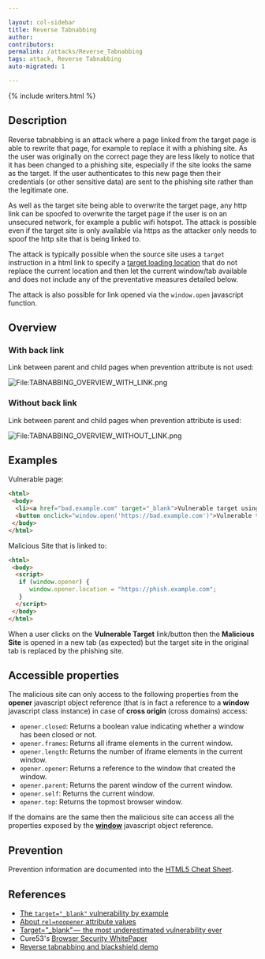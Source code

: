 ```yaml
---

layout: col-sidebar
title: Reverse Tabnabbing
author: 
contributors: 
permalink: /attacks/Reverse_Tabnabbing
tags: attack, Reverse Tabnabbing
auto-migrated: 1

---
```


{% include writers.html %}

## Description

Reverse tabnabbing is an attack where a page linked from the target page
is able to rewrite that page, for example to replace it with a phishing
site. As the user was originally on the correct page they are less
likely to notice that it has been changed to a phishing site, especially
if the site looks the same as the target. If the user authenticates to
this new page then their credentials (or other sensitive data) are sent
to the phishing site rather than the legitimate one.

As well as the target site being able to overwrite the target page, any
http link can be spoofed to overwrite the target page if the user is on
an unsecured network, for example a public wifi hotspot. The attack is
possible even if the target site is only available via https as the
attacker only needs to spoof the http site that is being linked to.

The attack is typically possible when the source site uses a `target`
instruction in a html link to specify a [target loading
location](https://www.w3schools.com/tags/att_a_target.asp) that do not
replace the current location and then let the current window/tab
available and does not include any of the preventative measures detailed
below.

The attack is also possible for link opened via the `window.open`
javascript function.

## Overview

### With back link

Link between parent and child pages when prevention attribute is not
used:

![](../assets/images/TABNABBING_OVERVIEW_WITH_LINK.png "File:TABNABBING_OVERVIEW_WITH_LINK.png")

### Without back link

Link between parent and child pages when prevention attribute is used:

![](../assets/images/TABNABBING_OVERVIEW_WITHOUT_LINK.png "File:TABNABBING_OVERVIEW_WITHOUT_LINK.png")

## Examples

Vulnerable page:

``` html
<html>
 <body>
  <li><a href="bad.example.com" target="_blank">Vulnerable target using html link to open the new page</a></li>
  <button onclick="window.open('https://bad.example.com')">Vulnerable target using javascript to open the new page</button>
 </body>
</html>
```

Malicious Site that is linked to:

``` html
<html>
 <body>
  <script>
   if (window.opener) {
      window.opener.location = "https://phish.example.com";
   }
  </script>
 </body>
</html>
```

When a user clicks on the **Vulnerable Target** link/button then the
**Malicious Site** is opened in a new tab (as expected) but the target
site in the original tab is replaced by the phishing site.

## Accessible properties

The malicious site can only access to the following properties from the
**opener** javascript object reference (that is in fact a reference to a
**window** javascript class instance) in case of **cross origin** (cross
domains) access:

- `opener.closed`: Returns a boolean value indicating whether a window has been closed or not.
- `opener.frames`: Returns all iframe elements in the current window.
- `opener.length`: Returns the number of iframe elements in the current window.
- `opener.opener`: Returns a reference to the window that created the window.
- `opener.parent`: Returns the parent window of the current window.
- `opener.self`: Returns the current window.
- `opener.top`: Returns the topmost browser window.

If the domains are the same then the malicious site can access all the
properties exposed by the
**[window](https://developer.mozilla.org/en-US/docs/Web/API/Window)** javascript
object reference.

## Prevention

Prevention information are documented into the [HTML5 Cheat Sheet](https://cheatsheetseries.owasp.org/cheatsheets/HTML5_Security_Cheat_Sheet.html#tabnabbing).

## References

- [The `target="_blank"` vulnerability by example](https://dev.to/ben/the-targetblank-vulnerability-by-example)
- [About `rel=noopener` attribute values](https://mathiasbynens.github.io/rel-noopener/)
- [Target="_blank" —  the most underestimated vulnerability ever](https://medium.com/@jitbit/target-blank-the-most-underestimated-vulnerability-ever-96e328301f4c)
- Cure53's [Browser Security WhitePaper](https://github.com/cure53/browser-sec-whitepaper/raw/master/browser-security-whitepaper.pdf)
- [Reverse tabnabbing and blackshield demo](https://danielstjules.github.io/blankshield/)
